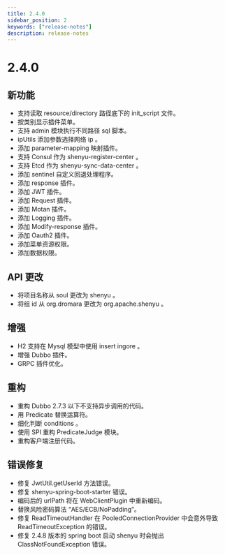 ```yaml
---
title: 2.4.0
sidebar_position: 2
keywords: ["release-notes"]
description: release-notes
---
```

# 2.4.0

## 新功能

- 支持读取 resource/directory 路径底下的 init_script 文件。
- 按类别显示插件菜单。
- 支持 admin 模块执行不同路径 sql 脚本。
- ipUtils 添加参数选择网络 ip 。
- 添加 parameter-mapping 映射插件。
- 支持 Consul 作为 shenyu-register-center 。
- 支持 Etcd 作为 shenyu-sync-data-center 。
- 添加 sentinel 自定义回退处理程序。
- 添加 response 插件。
- 添加 JWT 插件。
- 添加 Request 插件。
- 添加 Motan 插件。
- 添加 Logging 插件。
- 添加 Modify-response 插件。
- 添加 Oauth2 插件。
- 添加菜单资源权限。
- 添加数据权限。

## API 更改

- 将项目名称从 soul 更改为 shenyu 。
- 将组 id 从 org.dromara 更改为 org.apache.shenyu 。

## 增强

- H2 支持在 Mysql 模型中使用 insert ingore 。
- 增强 Dubbo 插件。
- GRPC 插件优化。

## 重构

- 重构 Dubbo 2.7.3 以下不支持异步调用的代码。
- 用 Predicate 替换运算符。
- 细化判断 conditions 。
- 使用 SPI 重构 PredicateJudge 模块。
- 重构客户端注册代码。

## 错误修复

- 修复 JwtUtil.getUserId 方法错误。
- 修复 shenyu-spring-boot-starter 错误。
- 编码后的 urlPath 将在 WebClientPlugin 中重新编码。
- 替换风险密码算法 “AES/ECB/NoPadding”。
- 修复 ReadTimeoutHandler 在 PooledConnectionProvider 中会意外导致 ReadTimeoutException 的错误。
- 修复 2.4.8 版本的 spring boot 启动 shenyu 时会抛出 ClassNotFoundException 错误。
